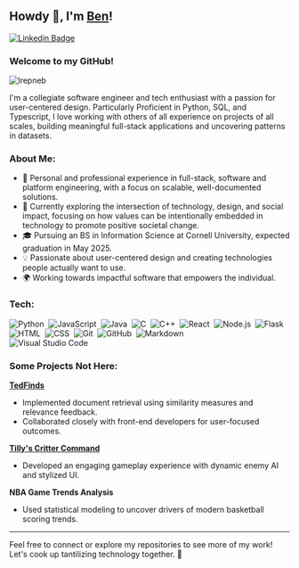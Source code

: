 ## Howdy 🤠, I'm [Ben](https://github.com/lrepneb/)!  

[![Linkedin Badge](https://img.shields.io/badge/-LinkedIn-0e76a8?style=flat-square&logo=Linkedin&logoColor=white)](https://linkedin.com/in/bdp58)

### Welcome to my GitHub!  
<p align="left"> <img src="https://komarev.com/ghpvc/?username=lrepneb&label=Profile%20views&color=0e75b6&style=flat" alt="lrepneb" /> </p>  

I'm a collegiate software engineer and tech enthusiast with a passion for user-centered design. Particularly Proficient in Python, SQL, and Typescript, I love working with others of all experience on projects of all scales, building meaningful full-stack applications and uncovering patterns in datasets.

### About Me:  

- 💼 Personal and professional experience in full-stack, software and platform engineering, with a focus on scalable, well-documented solutions.
- 🔭 Currently exploring the intersection of technology, design, and social impact, focusing on how values can be intentionally embedded in technology to promote positive societal change.
- 🎓 Pursuing an BS in Information Science at Cornell University, expected graduation in May 2025.  
- 💡 Passionate about user-centered design and creating technologies people actually want to use.
- 🌍 Working towards impactful software that empowers the individual.

### Tech:

![Python](https://img.shields.io/badge/-Python-05122A?style=flat&logo=python)&nbsp;
![JavaScript](https://img.shields.io/badge/-JavaScript-05122A?style=flat&logo=javascript)&nbsp;
![Java](https://img.shields.io/badge/-Java-05122A?style=flat&logo=Java&logoColor=FFA518)&nbsp;
![C](https://img.shields.io/badge/-C-05122A?style=flat&logo=C&logoColor=A8B9CC)&nbsp;
![C++](https://img.shields.io/badge/-C++-05122A?style=flat&logo=C%2B%2B&logoColor=00599C)&nbsp;
![React](https://img.shields.io/badge/-React-05122A?style=flat&logo=react)&nbsp;
![Node.js](https://img.shields.io/badge/-Node.js-05122A?style=flat&logo=node.js)&nbsp;
![Flask](https://img.shields.io/badge/-Flask-05122A?style=flat&logo=flask)&nbsp;
![HTML](https://img.shields.io/badge/-HTML-05122A?style=flat&logo=HTML5)&nbsp;
![CSS](https://img.shields.io/badge/-CSS-05122A?style=flat&logo=CSS3&logoColor=1572B6)&nbsp;
![Git](https://img.shields.io/badge/-Git-05122A?style=flat&logo=git)&nbsp;
![GitHub](https://img.shields.io/badge/-GitHub-05122A?style=flat&logo=github)&nbsp;
![Markdown](https://img.shields.io/badge/-Markdown-05122A?style=flat&logo=markdown)\
![Visual Studio Code](https://img.shields.io/badge/-Visual%20Studio%20Code-05122A?style=flat&logo=visual-studio-code&logoColor=007ACC)&nbsp;

### Some Projects Not Here:  

**[TedFinds](http://4300showcase.infosci.cornell.edu:5206/)**  
- Implemented document retrieval using similarity measures and relevance feedback.  
- Collaborated closely with front-end developers for user-focused outcomes.  

**[Tilly's Critter Command](https://dgacornell.itch.io/tillys-critter-command)**  
- Developed an engaging gameplay experience with dynamic enemy AI and stylized UI.  

**NBA Game Trends Analysis**  
- Used statistical modeling to uncover drivers of modern basketball scoring trends.  

---

Feel free to connect or explore my repositories to see more of my work! Let's cook up tantilizing technology together. 🌟 


